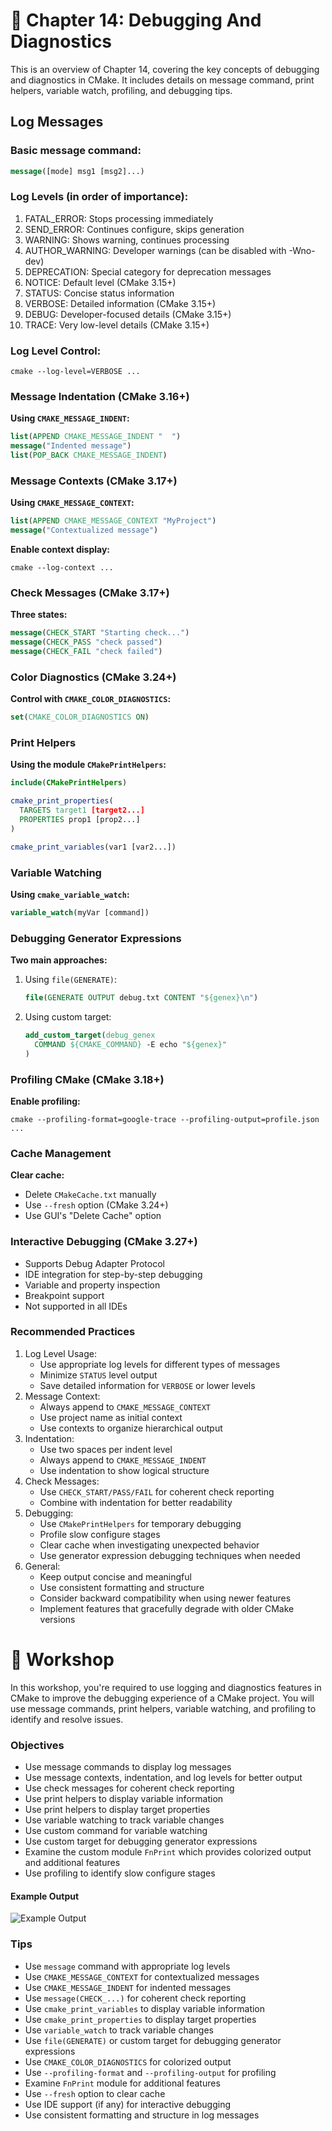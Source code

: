 # 📖 Chapter 14: Debugging And Diagnostics

This is an overview of Chapter 14, covering the key concepts of debugging and diagnostics in CMake. It includes details on message command, print helpers, variable watch, profiling, and debugging tips.

## Log Messages

### Basic message command:

```cmake
message([mode] msg1 [msg2]...)
```

### Log Levels (in order of importance):

1. FATAL_ERROR: Stops processing immediately
2. SEND_ERROR: Continues configure, skips generation
3. WARNING: Shows warning, continues processing
4. AUTHOR_WARNING: Developer warnings (can be disabled with -Wno-dev)
5. DEPRECATION: Special category for deprecation messages
6. NOTICE: Default level (CMake 3.15+)
7. STATUS: Concise status information
8. VERBOSE: Detailed information (CMake 3.15+)
9. DEBUG: Developer-focused details (CMake 3.15+)
10. TRACE: Very low-level details (CMake 3.15+)

### Log Level Control:

```shell
cmake --log-level=VERBOSE ...
```

### Message Indentation (CMake 3.16+)

**Using `CMAKE_MESSAGE_INDENT`:**

```cmake
list(APPEND CMAKE_MESSAGE_INDENT "  ")
message("Indented message")
list(POP_BACK CMAKE_MESSAGE_INDENT)
```

### Message Contexts (CMake 3.17+)

**Using `CMAKE_MESSAGE_CONTEXT`:**

```cmake
list(APPEND CMAKE_MESSAGE_CONTEXT "MyProject")
message("Contextualized message")
```

**Enable context display:**

```shell
cmake --log-context ...
```

### Check Messages (CMake 3.17+)

**Three states:**

```cmake
message(CHECK_START "Starting check...")
message(CHECK_PASS "check passed")
message(CHECK_FAIL "check failed")
```

### Color Diagnostics (CMake 3.24+)

**Control with `CMAKE_COLOR_DIAGNOSTICS`:**

```cmake
set(CMAKE_COLOR_DIAGNOSTICS ON)
```

### Print Helpers

**Using the module `CMakePrintHelpers`:**

```cmake
include(CMakePrintHelpers)

cmake_print_properties(
  TARGETS target1 [target2...]
  PROPERTIES prop1 [prop2...]
)

cmake_print_variables(var1 [var2...])
```

### Variable Watching

**Using `cmake_variable_watch`:**

```cmake
variable_watch(myVar [command])
```

### Debugging Generator Expressions

**Two main approaches:**

1. Using `file(GENERATE)`:

   ```cmake
   file(GENERATE OUTPUT debug.txt CONTENT "${genex}\n")
   ```

2. Using custom target:

   ```cmake
   add_custom_target(debug_genex
     COMMAND ${CMAKE_COMMAND} -E echo "${genex}"
   )
   ```

### Profiling CMake (CMake 3.18+)

**Enable profiling:**

```shell
cmake --profiling-format=google-trace --profiling-output=profile.json ...
```

### Cache Management

**Clear cache:**

- Delete `CMakeCache.txt` manually
- Use `--fresh` option (CMake 3.24+)
- Use GUI's "Delete Cache" option

### Interactive Debugging (CMake 3.27+)

- Supports Debug Adapter Protocol
- IDE integration for step-by-step debugging
- Variable and property inspection
- Breakpoint support
- Not supported in all IDEs

### Recommended Practices

1. Log Level Usage:
   - Use appropriate log levels for different types of messages
   - Minimize `STATUS` level output
   - Save detailed information for `VERBOSE` or lower levels
2. Message Context:
   - Always append to `CMAKE_MESSAGE_CONTEXT`
   - Use project name as initial context
   - Use contexts to organize hierarchical output
3. Indentation:
   - Use two spaces per indent level
   - Always append to `CMAKE_MESSAGE_INDENT`
   - Use indentation to show logical structure
4. Check Messages:
   - Use `CHECK_START/PASS/FAIL` for coherent check reporting
   - Combine with indentation for better readability
5. Debugging:
   - Use `CMakePrintHelpers` for temporary debugging
   - Profile slow configure stages
   - Clear cache when investigating unexpected behavior
   - Use generator expression debugging techniques when needed
6. General:
   - Keep output concise and meaningful
   - Use consistent formatting and structure
   - Consider backward compatibility when using newer features
   - Implement features that gracefully degrade with older CMake versions

# 🎯 Workshop

In this workshop, you're required to use logging and diagnostics features in CMake to improve the debugging experience of a CMake project. You will use message commands, print helpers, variable watching, and profiling to identify and resolve issues.

### Objectives

- Use message commands to display log messages
- Use message contexts, indentation, and log levels for better output
- Use check messages for coherent check reporting
- Use print helpers to display variable information
- Use print helpers to display target properties
- Use variable watching to track variable changes
- Use custom command for variable watching
- Use custom target for debugging generator expressions
- Examine the custom module `FnPrint` which provides colorized output and additional features
- Use profiling to identify slow configure stages

#### Example Output

![Example Output](docs/output.png)

### Tips

- Use `message` command with appropriate log levels
- Use `CMAKE_MESSAGE_CONTEXT` for contextualized messages
- Use `CMAKE_MESSAGE_INDENT` for indented messages
- Use `message(CHECK_...)` for coherent check reporting
- Use `cmake_print_variables` to display variable information
- Use `cmake_print_properties` to display target properties
- Use `variable_watch` to track variable changes
- Use `file(GENERATE)` or custom target for debugging generator expressions
- Use `CMAKE_COLOR_DIAGNOSTICS` for colorized output
- Use `--profiling-format` and `--profiling-output` for profiling
- Examine `FnPrint` module for additional features
- Use `--fresh` option to clear cache
- Use IDE support (if any) for interactive debugging
- Use consistent formatting and structure in log messages
